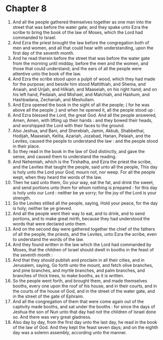 # Chapter 8

1. And all the people gathered themselves together as one man into the street that was before the water gate; and they spake unto Ezra the scribe to bring the book of the law of Moses, which the Lord had commanded to Israel.
2. And Ezra the priest brought the law before the congregation both of men and women, and all that could hear with understanding, upon the first day of the seventh month.
3. And he read therein before the street that was before the water gate from the morning until midday, before the men and the women, and those that could understand; and the ears of all the people were attentive unto the book of the law.
4. And Ezra the scribe stood upon a pulpit of wood, which they had made for the purpose; and beside him stood Mattithiah, and Shema, and Anaiah, and Urijah, and Hilkiah, and Maaseiah, on his right hand; and on his left hand, Pedaiah, and Mishael, and Malchiah, and Hashum, and Hashbadana, Zechariah, and Meshullam.
5. And Ezra opened the book in the sight of all the people; ( for he was above all the people ;) and when he opened it, all the people stood up :
6. And Ezra blessed the Lord, the great God. And all the people answered, Amen, Amen, with lifting up their hands : and they bowed their heads, and worshipped the Lord with their faces to the ground.
7. Also Jeshua, and Bani, and Sherebiah, Jamin, Akkub, Shabbethai, Hodijah, Maaseiah, Kelita, Azariah, Jozabad, Hanan, Pelaiah, and the Levites, caused the people to understand the law : and the people stood in their place.
8. So they read in the book in the law of God distinctly, and gave the sense, and caused them to understand the reading.
9. And Nehemiah, which is the Tirshatha, and Ezra the priest the scribe, and the Levites that taught the people, said unto all the people, This day is holy unto the Lord your God; mourn not, nor weep. For all the people wept, when they heard the words of the law.
10. Then he said unto them, Go your way, eat the fat, and drink the sweet, and send portions unto them for whom nothing is prepared : for this day is holy unto our Lord : neither be ye sorry; for the joy of the Lord is your strength.
11. So the Levites stilled all the people, saying, Hold your peace, for the day is holy; neither be ye grieved.
12. And all the people went their way to eat, and to drink, and to send portions, and to make great mirth, because they had understood the words that were declared unto them.
13. And on the second day were gathered together the chief of the fathers of all the people, the priests, and the Levites, unto Ezra the scribe, even to understand the words of the law.
14. And they found written in the law which the Lord had commanded by Moses, that the children of Israel should dwell in booths in the feast of the seventh month :
15. And that they should publish and proclaim in all their cities, and in Jerusalem, saying, Go forth unto the mount, and fetch olive branches, and pine branches, and myrtle branches, and palm branches, and branches of thick trees, to make booths, as it is written.
16. So the people went forth, and brought them, and made themselves booths, every one upon the roof of his house, and in their courts, and in the courts of the house of God, and in the street of the water gate, and in the street of the gate of Ephraim.
17. And all the congregation of them that were come again out of the captivity made booths, and sat under the booths : for since the days of Jeshua the son of Nun unto that day had not the children of Israel done so. And there was very great gladness.
18. Also day by day, from the first day unto the last day, he read in the book of the law of God. And they kept the feast seven days; and on the eighth day was a solemn assembly, according unto the manner.

